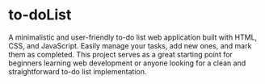 # to-doList
A minimalistic and user-friendly to-do list web application built with HTML, CSS, and JavaScript. Easily manage your tasks, add new ones, and mark them as completed. This project serves as a great starting point for beginners learning web development or anyone looking for a clean and straightforward to-do list implementation.
